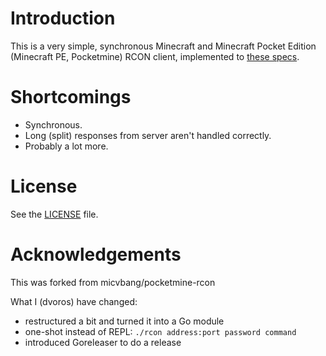# Introduction
This is a very simple, synchronous Minecraft and Minecraft Pocket Edition (Minecraft PE, Pocketmine) RCON client, implemented to [these specs](http://wiki.vg/Rcon).

# Shortcomings
- Synchronous.
- Long (split) responses from server aren't handled correctly.
- Probably a lot more.

# License
See the [LICENSE](LICENSE) file.

# Acknowledgements
This was forked from micvbang/pocketmine-rcon

What I (dvoros) have changed:
- restructured a bit and turned it into a Go module
- one-shot instead of REPL: `./rcon address:port password command`
- introduced Goreleaser to do a release